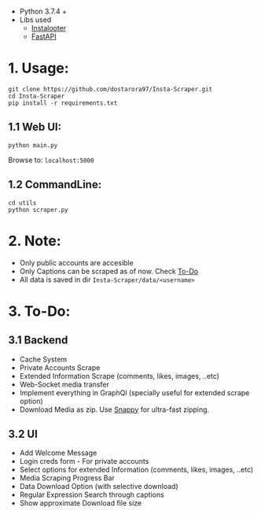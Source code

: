 - Python 3.7.4 +
- Libs used
    - [Instalooter](https://github.com/althonos/InstaLooter.git)
    - [FastAPI](https://fastapi.tiangolo.com/)

# 1. Usage:

```
git clone https://github.com/dostarora97/Insta-Scraper.git
cd Insta-Scraper
pip install -r requirements.txt
```

## 1.1 Web UI:
```
python main.py
```
Browse to: `localhost:5000`

## 1.2 CommandLine:
```
cd utils
python scraper.py
```

# 2. Note:
- Only public accounts are accesible
- Only Captions can be scraped as of now. Check [To-Do](https://github.com/dostarora97/Insta-Scraper#3-to-do)
- All data is saved in dir `Insta-Scraper/data/<username>`

# 3. To-Do:
## 3.1 Backend
- Cache System
- Private Accounts Scrape
- Extended Information Scrape (comments, likes, images, ..etc)
- Web-Socket media transfer
- Implement everything in GraphQl (specially useful for extended scrape option)
- Download Media as zip. Use [Snappy](https://github.com/google/snappy.git) for ultra-fast zipping.

## 3.2 UI
- Add Welcome Message
- Login creds form - For private accounts
- Select options for extended Information (comments, likes, images, ..etc)
- Media Scraping Progress Bar
- Data Download Option (with selective download)
- Regular Expression Search through captions
- Show approximate Download file size